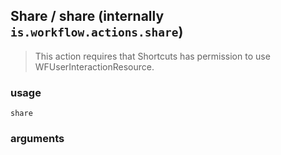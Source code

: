 
## Share / share (internally `is.workflow.actions.share`)


> This action requires that Shortcuts has permission to use WFUserInteractionResource.

### usage
`share `

### arguments

